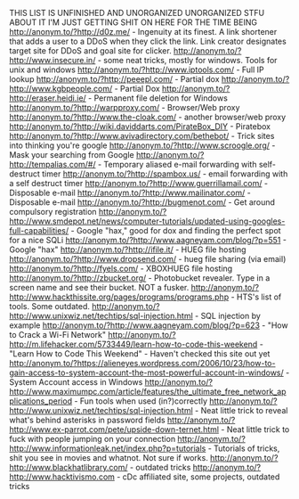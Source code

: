 THIS LIST IS UNFINISHED AND UNORGANIZED UNORGANIZED STFU ABOUT IT I'M JUST GETTING SHIT ON HERE FOR THE TIME BEING
<http://anonym.to/?http://d0z.me/> - Ingenuity at its finest. A link shortener that adds a user to a DDoS when they click the link. Link creator designates target site for DDoS and goal site for clicker.
<http://anonym.to/?http://www.insecure.in/> - some neat tricks, mostly for windows. Tools for unix and windows
<http://anonym.to/?http://www.iptools.com/> - Full IP lookup
<http://anonym.to/?http://peeepl.com/> - Partial dox
<http://anonym.to/?http://www.kgbpeople.com/> - Partial Dox
<http://anonym.to/?http://eraser.heidi.ie/> - Permanent file deletion for Windows
<http://anonym.to/?http://warpproxy.com/> - Browser/Web proxy
<http://anonym.to/?http://www.the-cloak.com/> - another browser/web proxy
<http://anonym.to/?http://wiki.daviddarts.com/PirateBox_DIY> - Piratebox
<http://anonym.to/?http://www.avivadirectory.com/bethebot/> - Trick sites into thinking you're google
<http://anonym.to/?http://www.scroogle.org/> - Mask your searching from Google
<http://anonym.to/?http://tempalias.com/#/> - Temporary aliased e-mail forwarding with self-destruct timer
<http://anonym.to/?http://spambox.us/> - email forwarding with a self destruct timer
<http://anonym.to/?http://www.guerrillamail.com/> - Disposable e-mail
<http://anonym.to/?http://www.mailinator.com/> - Disposable e-mail
<http://anonym.to/?http://bugmenot.com/> - Get around compulsory registration
<http://anonym.to/?http://www.smdepot.net/news/computer-tutorials/updated-using-googles-full-capabilities/> - Google "hax," good for dox and finding the perfect spot for a nice SQLi
<http://anonym.to/?http://www.aagneyam.com/blog/?p=551> - Google "hax"
<http://anonym.to/?http://ifile.it/> - HUEG file hosting
<http://anonym.to/?http://www.dropsend.com/> - hueg file sharing (via email)
<http://anonym.to/?http://fyels.com/> - XBOXHUEG file hosting
<http://anonym.to/?http://zbucket.org/> - Photobucket revealer. Type in a screen name and see their bucket. NOT a fusker. 
<http://anonym.to/?http://www.hackthissite.org/pages/programs/programs.php> - HTS's list of tools. Some outdated. 
<http://anonym.to/?http://www.unixwiz.net/techtips/sql-injection.html> - SQL injection by example
<http://anonym.to/?http://www.aagneyam.com/blog/?p=623> - "How to Crack a Wi-Fi Network"
<http://anonym.to/?http://m.lifehacker.com/5733449/learn-how-to-code-this-weekend> - "Learn How to Code This Weekend" - Haven't checked this site out yet
<http://anonym.to/?https://alieneyes.wordpress.com/2006/10/23/how-to-gain-access-to-system-account-the-most-powerful-account-in-windows/> - System Account access in Windows
<http://anonym.to/?http://www.maximumpc.com/article/features/the_ultimate_free_network_applications_period> - Fun tools when used (in?)correctly
<http://anonym.to/?http://www.unixwiz.net/techtips/sql-injection.html> - Neat little trick to reveal what's behind asterisks in password fields
<http://anonym.to/?http://www.ex-parrot.com/pete/upside-down-ternet.html> - Neat little trick to fuck with people jumping on your connection
<http://anonym.to/?http://www.informationleak.net/index.php?p=tutorials> - Tutorials of tricks, shit you see in movies and whatnot. Not sure if works. 
<http://anonym.to/?http://www.blackhatlibrary.com/> - outdated tricks
<http://anonym.to/?http://www.hacktivismo.com> - cDc affiliated site, some projects, outdated tricks
